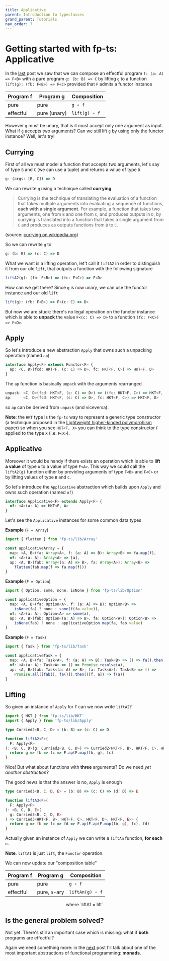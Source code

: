 ```yaml
---
title: Applicative
parent: Introduction to typeclasses
grand_parent: Tutorials
nav_order: 7
---
```


# Getting started with fp-ts: Applicative

In the [last](https://dev.to/gcanti/getting-started-with-fp-ts-functor-36ek) post we saw that we can compose an effectful program `f: (a: A) => F<B>` with a pure program `g: (b: B) => C` by lifting `g` to a function `lift(g): (fb: F<B>) => F<C>` provided that `F` admits a functor instance

| Program f | Program g    | Composition   |
| --------- | ------------ | ------------- |
| pure      | pure         | `g ∘ f`       |
| effectful | pure (unary) | `lift(g) ∘ f` |

However `g` must be unary, that is it must accept only one argument as input. What if `g` accepts two arguments? Can we still lift `g` by using only the functor instance? Well, let's try!

## Currying

First of all we must model a function that accepts two arguments, let's say of type `B` and `C` (we can use a tuple) and returns a value of type `D`

```ts
g: (args: [B, C]) => D
```

We can rewrite `g` using a technique called **currying**.

> Currying is the technique of translating the evaluation of a function that takes multiple arguments into evaluating a sequence of functions, **each with a single argument**. For example, a function that takes two arguments, one from `B` and one from `C`, and produces outputs in `D`, by currying is translated into a function that takes a single argument from `C` and produces as outputs functions from `B` to `C`.

(source: [currying on wikipedia.org](https://en.wikipedia.org/wiki/Currying))

So we can rewrite `g` to

```ts
g: (b: B) => (c: C) => D
```

What we want is a lifting operation, let't call it `liftA2` in order to distinguish it from our old `lift`, that outputs a function with the following signature

```ts
liftA2(g): (fb: F<B>) => (fc: F<C>) => F<D>
```

How can we get there? Since `g` is now unary, we can use the functor instance and our old `lift`

```ts
lift(g): (fb: F<B>) => F<(c: C) => D>
```

But now we are stuck: there's no legal operation on the functor instance which is able to **unpack** the value `F<(c: C) => D>` to a function `(fc: F<C>) => F<D>`.

## Apply

So let's introduce a new abstraction `Apply` that owns such a unpacking operation (named `ap`)

```ts
interface Apply<F> extends Functor<F> {
  ap: <C, D>(fcd: HKT<F, (c: C) => D>, fc: HKT<F, C>) => HKT<F, D>
}
```

The `ap` function is basically `unpack` with the arguments rearranged

```ts
unpack: <C, D>(fcd: HKT<F, (c: C) => D>) => ((fc: HKT<F, C>) => HKT<F, D>)
ap:     <C, D>(fcd: HKT<F, (c: C) => D>, fc: HKT<F, C>) => HKT<F, D>
```

so `ap` can be derived from `unpack` (and viceversa).

**Note**: the `HKT` type is the `fp-ts` way to represent a generic type constructor (a technique proposed in the [Lightweight higher-kinded polymorphism](https://www.cl.cam.ac.uk/~jdy22/papers/lightweight-higher-kinded-polymorphism.pdf) paper) so when you see `HKT<F, X>` you can think to the type constructor `F` applied to the type `X` (i.e. `F<X>`).

## Applicative

Moreover it would be handy if there exists an operation which is able to **lift a value** of type `A` to a value of type `F<A>`. This way we could call the `liftA2(g)` function either by providing arguments of type `F<B>` and `F<C>` or by lifting values of type `B` and `C`.

So let's introduce the `Applicative` abstraction which builds upon `Apply` and owns such operation (named `of`)

```ts
interface Applicative<F> extends Apply<F> {
  of: <A>(a: A) => HKT<F, A>
}
```

Let's see the `Applicative` instances for some common data types

**Example** (`F = Array`)

```ts
import { flatten } from 'fp-ts/lib/Array'

const applicativeArray = {
  map: <A, B>(fa: Array<A>, f: (a: A) => B): Array<B> => fa.map(f),
  of: <A>(a: A): Array<A> => [a],
  ap: <A, B>(fab: Array<(a: A) => B>, fa: Array<A>): Array<B> =>
    flatten(fab.map(f => fa.map(f)))
}
```

**Example** (`F = Option`)

```ts
import { Option, some, none, isNone } from 'fp-ts/lib/Option'

const applicativeOption = {
  map: <A, B>(fa: Option<A>, f: (a: A) => B): Option<B> =>
    isNone(fa) ? none : some(f(fa.value)),
  of: <A>(a: A): Option<A> => some(a),
  ap: <A, B>(fab: Option<(a: A) => B>, fa: Option<A>): Option<B> =>
    isNone(fab) ? none : applicativeOption.map(fa, fab.value)
}
```

**Example** (`F = Task`)

```ts
import { Task } from 'fp-ts/lib/Task'

const applicativeTask = {
  map: <A, B>(fa: Task<A>, f: (a: A) => B): Task<B> => () => fa().then(f),
  of: <A>(a: A): Task<A> => () => Promise.resolve(a),
  ap: <A, B>(fab: Task<(a: A) => B>, fa: Task<A>): Task<B> => () =>
    Promise.all([fab(), fa()]).then(([f, a]) => f(a))
}
```

## Lifting

So given an instance of `Apply` for `F` can we now write `liftA2`?

```ts
import { HKT } from 'fp-ts/lib/HKT'
import { Apply } from 'fp-ts/lib/Apply'

type Curried2<B, C, D> = (b: B) => (c: C) => D

function liftA2<F>(
  F: Apply<F>
): <B, C, D>(g: Curried2<B, C, D>) => Curried2<HKT<F, B>, HKT<F, C>, HKT<F, D>> {
  return g => fb => fc => F.ap(F.map(fb, g), fc)
}
```

Nice! But what about functions with **three** arguments? Do we need _yet another abstraction_?

The good news is that the answer is no, `Apply` is enough

```ts
type Curried3<B, C, D, E> = (b: B) => (c: C) => (d: D) => E

function liftA3<F>(
  F: Apply<F>
): <B, C, D, E>(
  g: Curried3<B, C, D, E>
) => Curried3<HKT<F, B>, HKT<F, C>, HKT<F, D>, HKT<F, E>> {
  return g => fb => fc => fd => F.ap(F.ap(F.map(fb, g), fc), fd)
}
```

Actually given an instance of `Apply` we can write a `liftAn` function, **for each** `n`.

**Note**. `liftA1` is just `lift`, the `Functor` operation.

We can now update our "composition table"

| Program f | Program g     | Composition     |
| --------- | ------------- | --------------- |
| pure      | pure          | `g ∘ f`         |
| effectful | pure, `n`-ary | `liftAn(g) ∘ f` |

<center>where `liftA1 = lift`</center>

## Is the general problem solved?

Not yet. There's still an important case which is missing: what if **both** programs are effectful?

Again we need something more: in the [next](./Monad.md) post I'll talk about one of the most important abstractions of functional programming: **monads**.

